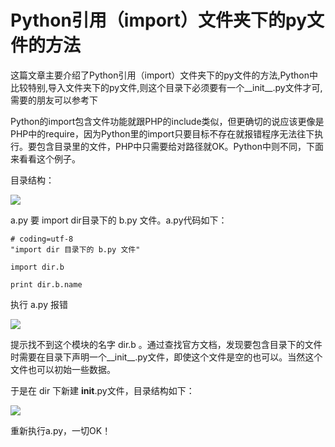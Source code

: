 Python引用（import）文件夹下的py文件的方法
==========================================

这篇文章主要介绍了Python引用（import）文件夹下的py文件的方法,Python中比较特别,导入文件夹下的py文件,则这个目录下必须要有一个__init__.py文件才可,需要的朋友可以参考下

Python的import包含文件功能就跟PHP的include类似，但更确切的说应该更像是PHP中的require，因为Python里的import只要目标不存在就报错程序无法往下执行。要包含目录里的文件，PHP中只需要给对路径就OK。Python中则不同，下面来看看这个例子。

目录结构：

![](http://biangbiangpic.b0.upaiyun.com/blog/5e509f045dc62ff5a946ba6a83f40216.jpg)

a.py 要 import dir目录下的 b.py 文件。a.py代码如下：


    # coding=utf-8
    "import dir 目录下的 b.py 文件"
     
    import dir.b
     
    print dir.b.name

执行 a.py 报错

![](http://biangbiangpic.b0.upaiyun.com/blog/9b3c9de4edc837b83f7878509c32fc0a.jpg)

提示找不到这个模块的名字 dir.b 。通过查找官方文档，发现要包含目录下的文件时需要在目录下声明一个__init__.py文件，即使这个文件是空的也可以。当然这个文件也可以初始一些数据。

于是在 dir 下新建 __init__.py文件，目录结构如下：

![](http://biangbiangpic.b0.upaiyun.com/blog/8e85ee02c168b818d4db19d7c9869704.jpg)

重新执行a.py，一切OK！
